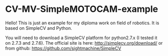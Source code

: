 # CV-MV-SimpleMOTOCAM-example
Hello! This is just an example for my diploma work on field of robotics. It is based on SimpleCV and Python. 

You will need to download a SimpleCV platform for python2.7.x (I tested it on 2.7.3 and 2.7.6). The official site is here: http://simplecv.org/download/  or from github: https://github.com/sightmachine/SimpleCV 
